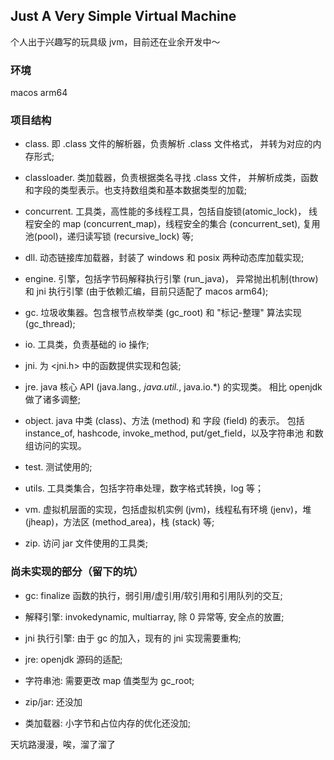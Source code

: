 
## Just A Very Simple Virtual Machine

个人出于兴趣写的玩具级 jvm，目前还在业余开发中～

### 环境

macos arm64

### 项目结构

* class. 即 .class 文件的解析器，负责解析 .class 文件格式，
并转为对应的内存形式;

* classloader. 类加载器，负责根据类名寻找 .class 文件，
并解析成类，函数和字段的类型表示。也支持数组类和基本数据类型的加载;

* concurrent. 工具类，高性能的多线程工具，包括自旋锁(atomic_lock)，
线程安全的 map (concurrent_map)，线程安全的集合 (concurrent_set),
复用池(pool)，递归读写锁 (recursive_lock) 等;

* dll. 动态链接库加载器，封装了 windows 和 posix 两种动态库加载实现;

* engine. 引擎，包括字节码解释执行引擎 (run_java)，
异常抛出机制(throw) 和 jni 执行引擎 (由于依赖汇编，目前只适配了 macos arm64);

* gc. 垃圾收集器。包含根节点枚举类 (gc_root) 和 "标记-整理" 算法实现 (gc_thread);

* io. 工具类，负责基础的 io 操作;

* jni. 为 <jni.h> 中的函数提供实现和包装;

* jre. java 核心 API (java.lang.*, java.util.*, java.io.*) 的实现类。
相比 openjdk 做了诸多调整;

* object. java 中类 (class)、方法 (method) 和 字段 (field) 的表示。
包括 instance_of, hashcode, invoke_method, put/get_field，以及字符串池
和数组访问的实现。

* test. 测试使用的;

* utils. 工具类集合，包括字符串处理，数字格式转换，log 等；

* vm. 虚拟机层面的实现，包括虚拟机实例 (jvm)，线程私有环境
(jenv)，堆 (jheap)，方法区 (method_area)，栈 (stack) 等;

* zip. 访问 jar 文件使用的工具类;

### 尚未实现的部分（留下的坑）

* gc: finalize 函数的执行，弱引用/虚引用/软引用和引用队列的交互;

* 解释引擎: invokedynamic, multiarray, 除 0 异常等,
    安全点的放置;

* jni 执行引擎: 由于 gc 的加入，现有的 jni 实现需要重构;

* jre: openjdk 源码的适配;

* 字符串池: 需要更改 map 值类型为 gc_root;

* zip/jar: 还没加

* 类加载器: 小字节和占位内存的优化还没加;


天坑路漫漫，唉，溜了溜了